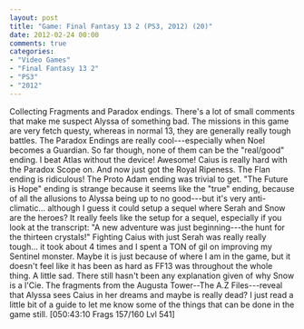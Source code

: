 ```yaml
---
layout: post
title: "Game: Final Fantasy 13 2 (PS3, 2012) (20)"
date: 2012-02-24 00:00
comments: true
categories:
- "Video Games"
- "Final Fantasy 13 2"
- "PS3"
- "2012"
---
```


Collecting Fragments and Paradox endings. There's a lot of small
comments that make me suspect Alyssa of something bad. The
missions in this game are very fetch questy, whereas in normal 13,
they are generally really tough battles. The Paradox Endings are
really cool---especially when Noel becomes a Guardian. So far
though, none of them can be the "real/good" ending. I beat Atlas
without the device! Awesome! Caius is really hard with the Paradox
Scope on. And now just got the Royal Ripeness. The Flan ending is
ridiculous! The Proto Adam ending was trivial to get. "The Future
is Hope" ending is strange because it seems like the "true"
ending, because of all the allusions to Alyssa being up to no
good---but it's very anti-climatic... although I guess it could
setup a sequel where Serah and Snow are the heroes? It really
feels like the setup for a sequel, especially if you look at the
transcript: "A new adventure was just beginning---the hunt for the
thirteen crystals!" Fighting Caius with just Serah was really
really tough... it took about 4 times and I spent a TON of gil on
improving my Sentinel monster. Maybe it is just because of where I
am in the game, but it doesn't feel like it has been as hard as
FF13 was throughout the whole thing. A little sad. There still
hasn't been any explanation given of why Snow is a l'Cie. The
fragments from the Augusta Tower--The A.Z Files---reveal that
Alyssa sees Caius in her dreams and maybe is really dead? I just
read a little bit of a guide to let me know some of the things
that can be done in the game still. [050:43:10 Frags 157/160 Lvl
541]
